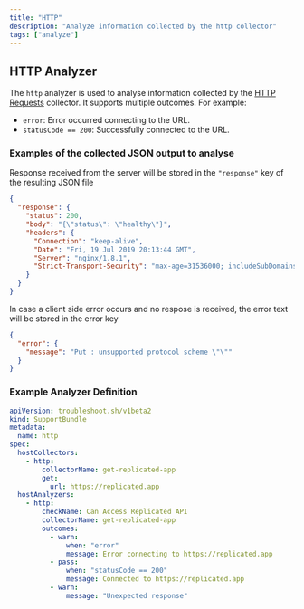 ```yaml
---
title: "HTTP"
description: "Analyze information collected by the http collector"
tags: ["analyze"]
---
```



## HTTP Analyzer

The `http` analyzer is used to analyse information collected by the [HTTP Requests](/docs/collect/http/) collector. It supports multiple outcomes. For example:

- `error`: Error occurred connecting to the URL.
- `statusCode == 200`: Successfully connected to the URL.

### Examples of the collected JSON output to analyse

Response received from the server will be stored in the `"response"` key of the resulting JSON file

```json
{
  "response": {
    "status": 200,
    "body": "{\"status\": \"healthy\"}",
    "headers": {
      "Connection": "keep-alive",
      "Date": "Fri, 19 Jul 2019 20:13:44 GMT",
      "Server": "nginx/1.8.1",
      "Strict-Transport-Security": "max-age=31536000; includeSubDomains"
    }
  }
}
```

In case a client side error occurs and no respose is received, the error text will be stored in the error key

```json
{
  "error": {
    "message": "Put : unsupported protocol scheme \"\""
  }
}
```

### Example Analyzer Definition

```yaml
apiVersion: troubleshoot.sh/v1beta2
kind: SupportBundle
metadata:
  name: http
spec:
  hostCollectors:
    - http:
        collectorName: get-replicated-app
        get:
          url: https://replicated.app
  hostAnalyzers:
    - http:
        checkName: Can Access Replicated API
        collectorName: get-replicated-app
        outcomes:
          - warn:
              when: "error"
              message: Error connecting to https://replicated.app
          - pass:
              when: "statusCode == 200"
              message: Connected to https://replicated.app
          - warn:
              message: "Unexpected response"
```
